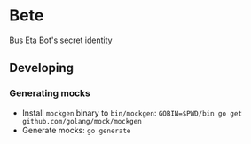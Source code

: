 # Bete
Bus Eta Bot's secret identity

## Developing

### Generating mocks

* Install `mockgen` binary to `bin/mockgen`: `GOBIN=$PWD/bin go get github.com/golang/mock/mockgen`
* Generate mocks: `go generate`